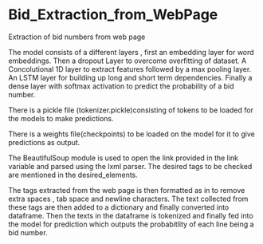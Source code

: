 # Bid_Extraction_from_WebPage
Extraction of bid numbers from web page

The model consists of a different layers , first an embedding layer for word embeddings.
Then a dropout Layer to overcome overfitting of dataset.
A Concolutional 1D layer to extract features followed by a max pooling layer.
An LSTM layer for building up long and short term dependencies.
Finally a dense layer with softmax activation to predict the probability of a bid number.

There is a pickle file (tokenizer.pickle)consisting of tokens to be loaded for the models to make predictions. 

There is a weights file(checkpoints) to be loaded on the model for it to give predictions as output.

The BeautifulSoup module is used to open the link provided in the link variable and parsed using the lxml parser.
The desired tags to be checked are mentioned in the desired_elements.

The tags extracted from the web page is then formatted as in to remove extra spaces , tab space and newline characters.
The text collected from these tags are then added to a dictionary and finally converted into dataframe.
Then the texts in the dataframe is tokenized and finally fed into the model for prediction
which outputs the probabitlity of each line being a bid number.

